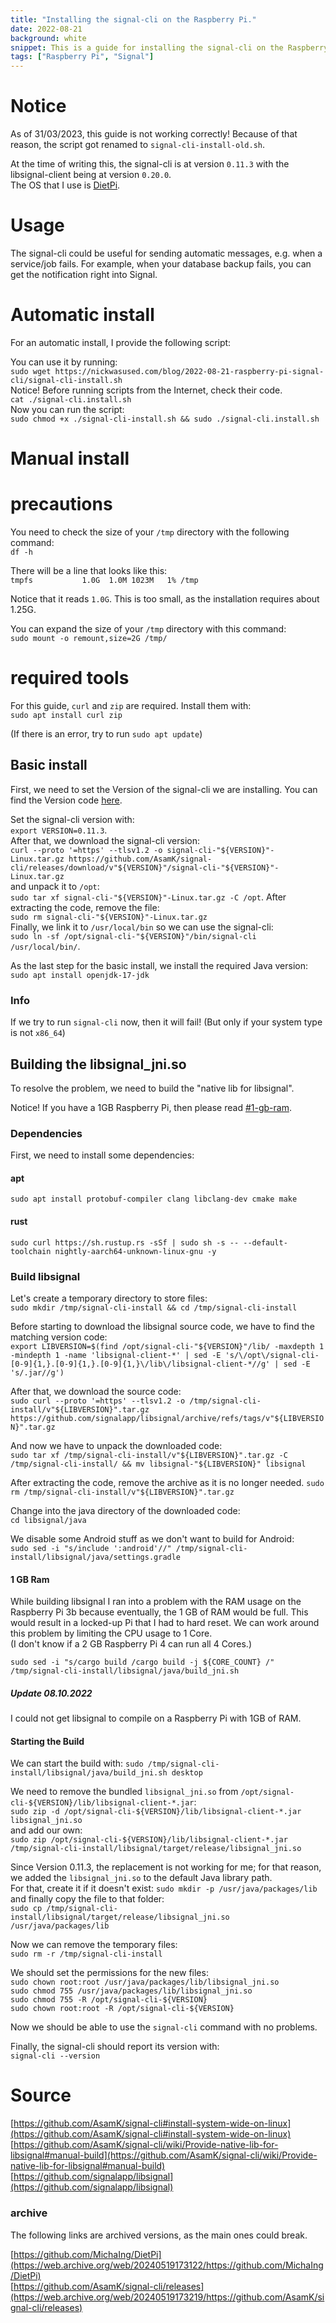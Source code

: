 ```yaml
---
title: "Installing the signal-cli on the Raspberry Pi."
date: 2022-08-21
background: white
snippet: This is a guide for installing the signal-cli on the Raspberry Pi.
tags: ["Raspberry Pi", "Signal"]
---
```


# Notice

As of 31/03/2023, this guide is not working correctly! Because of that reason, the script got renamed to `signal-cli-install-old.sh`.

At the time of writing this, the signal-cli is at version `0.11.3` with the libsignal-client being at version `0.20.0`.  
The OS that I use is [DietPi](https://github.com/MichaIng/DietPi).

# Usage

The signal-cli could be useful for sending automatic messages, e.g. when a service/job fails.
For example, when your database backup fails, you can get the notification right into Signal.

# Automatic install

For an automatic install, I provide the following script:  

You can use it by running:  
`sudo wget https://nickwasused.com/blog/2022-08-21-raspberry-pi-signal-cli/signal-cli-install.sh`  
Notice! Before running scripts from the Internet, check their code.  
`cat ./signal-cli.install.sh`  
Now you can run the script:  
`sudo chmod +x ./signal-cli-install.sh && sudo ./signal-cli.install.sh`  


# Manual install

# precautions

You need to check the size of your `/tmp` directory with the following command:  
`df -h`

There will be a line that looks like this:  
`tmpfs           1.0G  1.0M 1023M   1% /tmp`

Notice that it reads `1.0G`. This is too small, as the installation requires about 1.25G.

You can expand the size of your `/tmp` directory with this command:  
`sudo mount -o remount,size=2G /tmp/`

# required tools

For this guide, `curl` and `zip` are required. Install them with:  
`sudo apt install curl zip`

(If there is an error, try to run `sudo apt update`)

## Basic install
First, we need to set the Version of the signal-cli we are installing. You can find the Version code [here](https://github.com/AsamK/signal-cli/releases).  
 
Set the signal-cli version with:   
`export VERSION=0.11.3`.  
After that, we download the signal-cli version:  
`curl --proto '=https' --tlsv1.2 -o signal-cli-"${VERSION}"-Linux.tar.gz https://github.com/AsamK/signal-cli/releases/download/v"${VERSION}"/signal-cli-"${VERSION}"-Linux.tar.gz`  
and unpack it to `/opt`:  
`sudo tar xf signal-cli-"${VERSION}"-Linux.tar.gz -C /opt`. 
After extracting the code, remove the file:  
`sudo rm signal-cli-"${VERSION}"-Linux.tar.gz`  
Finally, we link it to `/usr/local/bin` so we can use the signal-cli:  
`sudo ln -sf /opt/signal-cli-"${VERSION}"/bin/signal-cli /usr/local/bin/`.  

As the last step for the basic install, we install the required Java version:  
`sudo apt install openjdk-17-jdk`

### Info

If we try to run `signal-cli` now, then it will fail! (But only if your system type is not `x86_64`)

## Building the libsignal_jni.so

To resolve the problem, we need to build the "native lib for libsignal".

Notice! If you have a 1GB Raspberry Pi, then please read [#1-gb-ram](#1-gb-ram).

### Dependencies

First, we need to install some dependencies:  
  
#### apt
`sudo apt install protobuf-compiler clang libclang-dev cmake make`  

#### rust
`sudo curl https://sh.rustup.rs -sSf | sudo sh -s -- --default-toolchain nightly-aarch64-unknown-linux-gnu -y` 

### Build libsignal

Let's create a temporary directory to store files:  
`sudo mkdir /tmp/signal-cli-install && cd /tmp/signal-cli-install`

Before starting to download the libsignal source code, we have to find the matching version code:   
`export LIBVERSION=$(find /opt/signal-cli-"${VERSION}"/lib/ -maxdepth 1 -mindepth 1 -name 'libsignal-client-*' | sed -E 's/\/opt\/signal-cli-[0-9]{1,}.[0-9]{1,}.[0-9]{1,}\/lib\/libsignal-client-*//g' | sed -E 's/.jar//g')`  

After that, we download the source code:  
`sudo curl --proto '=https' --tlsv1.2 -o /tmp/signal-cli-install/v"${LIBVERSION}".tar.gz https://github.com/signalapp/libsignal/archive/refs/tags/v"${LIBVERSION}".tar.gz`

And now we have to unpack the downloaded code:  
`sudo tar xf /tmp/signal-cli-install/v"${LIBVERSION}".tar.gz -C /tmp/signal-cli-install/ && mv libsignal-"${LIBVERSION}" libsignal`   

After extracting the code, remove the archive as it is no longer needed.
`sudo rm /tmp/signal-cli-install/v"${LIBVERSION}".tar.gz`

Change into the java directory of the downloaded code:  
`cd libsignal/java`  

We disable some Android stuff as we don't want to build for Android:  
`sudo sed -i "s/include ':android'//" /tmp/signal-cli-install/libsignal/java/settings.gradle`  

#### 1 GB Ram

While building libsignal I ran into a problem with the RAM usage on the Raspberry Pi 3b because eventually, the 1 GB of RAM would be full. This would result in a locked-up Pi that I had to hard reset. We can work around this problem by limiting the CPU usage to 1 Core.  
(I don't know if a 2 GB Raspberry Pi 4 can run all 4 Cores.)

`sudo sed -i "s/cargo build /cargo build -j ${CORE_COUNT} /" /tmp/signal-cli-install/libsignal/java/build_jni.sh`

##### Update 08.10.2022

I could not get libsignal to compile on a Raspberry Pi with 1GB of RAM.  

#### Starting the Build

We can start the build with: 
`sudo /tmp/signal-cli-install/libsignal/java/build_jni.sh desktop`  

We need to remove the bundled `libsignal_jni.so` from `/opt/signal-cli-${VERSION}/lib/libsignal-client-*.jar`:  
`sudo zip -d /opt/signal-cli-${VERSION}/lib/libsignal-client-*.jar libsignal_jni.so`  
and add our own:  
`sudo zip /opt/signal-cli-${VERSION}/lib/libsignal-client-*.jar /tmp/signal-cli-install/libsignal/target/release/libsignal_jni.so`

Since Version 0.11.3, the replacement is not working for me; for that reason, we added the `libsignal_jni.so` to the default Java library path.  
For that, create it if it doesn't exist: 
`sudo mkdir -p /usr/java/packages/lib`  
and finally copy the file to that folder:  
`sudo cp /tmp/signal-cli-install/libsignal/target/release/libsignal_jni.so /usr/java/packages/lib`

Now we can remove the temporary files:  
`sudo rm -r /tmp/signal-cli-install`

We should set the permissions for the new files:  
`sudo chown root:root /usr/java/packages/lib/libsignal_jni.so`  
`sudo chmod 755 /usr/java/packages/lib/libsignal_jni.so`  
`sudo chmod 755 -R /opt/signal-cli-${VERSION}`  
`sudo chown root:root -R /opt/signal-cli-${VERSION}`

Now we should be able to use the `signal-cli` command with no problems.

Finally, the signal-cli should report its version with:  
`signal-cli --version`

# Source

[https://github.com/AsamK/signal-cli#install-system-wide-on-linux](https://github.com/AsamK/signal-cli#install-system-wide-on-linux)
[https://github.com/AsamK/signal-cli/wiki/Provide-native-lib-for-libsignal#manual-build](https://github.com/AsamK/signal-cli/wiki/Provide-native-lib-for-libsignal#manual-build)  
[https://github.com/signalapp/libsignal](https://github.com/signalapp/libsignal)

### archive

The following links are archived versions, as the main ones could break.

[https://github.com/MichaIng/DietPi](https://web.archive.org/web/20240519173122/https://github.com/MichaIng/DietPi)  
[https://github.com/AsamK/signal-cli/releases](https://web.archive.org/web/20240519173219/https://github.com/AsamK/signal-cli/releases)  